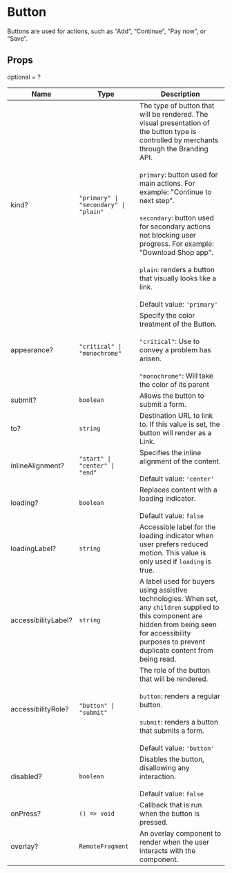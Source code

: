 # Button

Buttons are used for actions, such as “Add”, “Continue”, “Pay now”, or “Save”.

## Props

optional = ?

| Name                | Type                                                     | Description                                                                                                                                                                                                                                                                                                                                                                                                                                                                                        |
| ------------------- | -------------------------------------------------------- | -------------------------------------------------------------------------------------------------------------------------------------------------------------------------------------------------------------------------------------------------------------------------------------------------------------------------------------------------------------------------------------------------------------------------------------------------------------------------------------------------- |
| kind?               | <code>"primary" &#124; "secondary" &#124; "plain"</code> | The type of button that will be rendered. The visual presentation of the button type is controlled by merchants through the Branding API.<br /><br />`primary`: button used for main actions. For example: &#34;Continue to next step&#34;.<br /><br />`secondary`: button used for secondary actions not blocking user progress. For example: &#34;Download Shop app&#34;.<br /><br />`plain`: renders a button that visually looks like a link.<br /><br />Default value: <code>'primary'</code> |
| appearance?         | <code>"critical" &#124; "monochrome"</code>              | Specify the color treatment of the Button.<br /><br /><code>"critical"</code>: Use to convey a problem has arisen.<br /><br /><code>"monochrome"</code>: Will take the color of its parent                                                                                                                                                                                                                                                                                                         |
| submit?             | <code>boolean</code>                                     | Allows the button to submit a form.                                                                                                                                                                                                                                                                                                                                                                                                                                                                |
| to?                 | <code>string</code>                                      | Destination URL to link to. If this value is set, the button will render as a Link.                                                                                                                                                                                                                                                                                                                                                                                                                |
| inlineAlignment?    | <code>"start" &#124; "center" &#124; "end"</code>        | Specifies the inline alignment of the content.<br /><br />Default value: <code>'center'</code>                                                                                                                                                                                                                                                                                                                                                                                                     |
| loading?            | <code>boolean</code>                                     | Replaces content with a loading indicator.<br /><br />Default value: <code>false</code>                                                                                                                                                                                                                                                                                                                                                                                                            |
| loadingLabel?       | <code>string</code>                                      | Accessible label for the loading indicator when user prefers reduced motion. This value is only used if `loading` is true.                                                                                                                                                                                                                                                                                                                                                                         |
| accessibilityLabel? | <code>string</code>                                      | A label used for buyers using assistive technologies. When set, any `children` supplied to this component are hidden from being seen for accessibility purposes to prevent duplicate content from being read.                                                                                                                                                                                                                                                                                      |
| accessibilityRole?  | <code>"button" &#124; "submit"</code>                    | The role of the button that will be rendered.<br /><br />`button`: renders a regular button.<br /><br />`submit`: renders a button that submits a form.<br /><br />Default value: <code>'button'</code>                                                                                                                                                                                                                                                                                            |
| disabled?           | <code>boolean</code>                                     | Disables the button, disallowing any interaction.<br /><br />Default value: <code>false</code>                                                                                                                                                                                                                                                                                                                                                                                                     |
| onPress?            | <code>() => void</code>                                  | Callback that is run when the button is pressed.                                                                                                                                                                                                                                                                                                                                                                                                                                                   |
| overlay?            | <code>RemoteFragment</code>                              | An overlay component to render when the user interacts with the component.                                                                                                                                                                                                                                                                                                                                                                                                                         |
